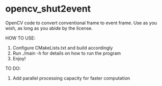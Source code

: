 # opencv_shut2event
OpenCV code to convert conventional frame to event frame.
Use as you wish, as long as you abide by the license.

HOW TO USE:
1. Configure CMakeLists.txt and build accordingly
2. Run ./main -h for details on how to run the program
3. Enjoy!

TO DO:
1. Add parallel processing capacity for faster computation

